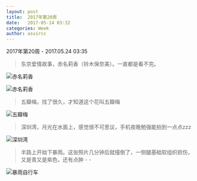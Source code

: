 ```yaml
---
layout: post
title:  2017年第20周
date:   2017-05-14 03:32
categories: Week
author: asvircc
---
```


2017年第20周 - 2017.05.24 03:35


> 东京爱情故事，赤名莉香（铃木保奈美）。一直都是看不完。

![赤名莉香][pic_2]

![赤名莉香][pic_5]

> 五瓣梅，找了很久，才知道这个花叫五瓣梅

![五瓣梅][pic_3]

> 深圳湾，月光在水面上，感觉很不可思议，手机夜晚勉强能拍到一点点zzz

![深圳湾][pic_4]

> 半路上开始下暴雨。这张照片几分钟后就撞倒了，一侧腿基础软组织损伤，又是青又是紫色，还有点肿 - -

![暴雨自行车][pic_1]



[pic_1]:http://op7e8nyi8.bkt.clouddn.com/image/post/6bc5d598af43df27160d458a81b3e5e9.jpg "暴雨中骑自行车"
[pic_2]:http://op7e8nyi8.bkt.clouddn.com/image/post/406684db21a29392c4cedca568452995.jpg "赤名莉香"
[pic_5]:http://op7e8nyi8.bkt.clouddn.com/image/post/a78cc76aefba4dfe213e4358c4884277.jpg "赤名莉香  永尾完治"
[pic_3]:http://op7e8nyi8.bkt.clouddn.com/image/post/7241ccc4db7357b95f8ab99aff504f30.jpg "五瓣梅"
[pic_4]:http://op7e8nyi8.bkt.clouddn.com/image/post/9bb754784f3ca871a5e77674eb1b0a74.jpg "深圳湾，月倒影"

